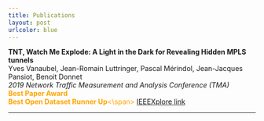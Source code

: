 ```yaml
---
title: Publications
layout: post
urlcolor: blue
---
```


**TNT, Watch Me Explode: A Light in the Dark for Revealing Hidden MPLS tunnels**  
Yves Vanaubel, Jean-Romain Luttringer, Pascal Mérindol, Jean-Jacques Pansiot, Benoit Donnet  
*2019 Network Traffic Measurement and Analysis Conference (TMA)*     
<span style="color:orange">
**Best Paper Award  
Best Open Dataset Runner Up**<\span>
[IEEEXplore link](https://ieeexplore.ieee.org/document/8784525)  

---




